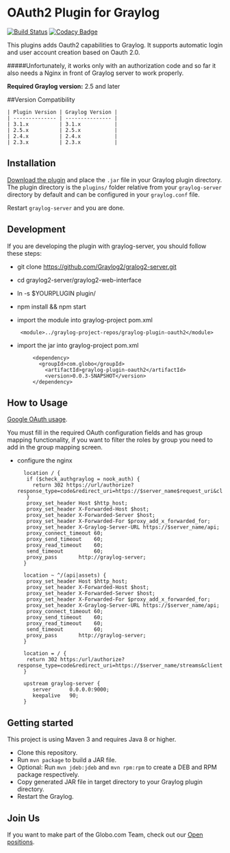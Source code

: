 # OAuth2 Plugin for Graylog

[![Build Status](https://travis-ci.org/globocom/graylog-plugin-oauth2.svg?branch=master)](https://travis-ci.org/globocom/graylog-plugin-oauth2) [![Codacy Badge](https://api.codacy.com/project/badge/Grade/cb9d46aefdbb40a7a026b9156ab8db21)](https://www.codacy.com/app/igorcavalcante/graylog-plugin-oauth2?utm_source=github.com&amp;utm_medium=referral&amp;utm_content=globocom/graylog-plugin-oauth2&amp;utm_campaign=Badge_Grade)

This plugins adds Oauth2 capabilities to Graylog. It supports automatic login and user account creation based on Oauth 2.0. 

#####Unfortunately, it works only with an authorization code and so far it also needs a Nginx in front of Graylog server to work properly.

**Required Graylog version:** 2.5 and later

##Version Compatibility

    | Plugin Version | Graylog Version |
    | -------------- | --------------- |
    | 3.1.x          | 3.1.x           |
    | 2.5.x          | 2.5.x           |
    | 2.4.x          | 2.4.x           |
    | 2.3.x          | 2.3.x           |

## Installation

[Download the plugin](https://github.com/globocom/graylog-plugin-oauth2/releases)
and place the `.jar` file in your Graylog plugin directory. The plugin directory
is the `plugins/` folder relative from your `graylog-server` directory by default
and can be configured in your `graylog.conf` file.

Restart `graylog-server` and you are done.

## Development

If you are developing the plugin with graylog-server, you should follow these steps:

  * git clone https://github.com/Graylog2/gralog2-server.git
  * cd graylog2-server/graylog2-web-interface
  * ln -s $YOURPLUGIN plugin/
  * npm install && npm start


* import the module into graylog-project pom.xml

       <module>../graylog-project-repos/graylog-plugin-oauth2</module>

* import the jar into graylog-project pom.xml

           <dependency>
             <groupId>com.globo</groupId>
               <artifactId>graylog-plugin-oauth2</artifactId>
               <version>0.0.3-SNAPSHOT</version>
           </dependency>

## How to Usage

[Google OAuth usage](https://github.com/globocom/graylog-plugin-oauth2/wiki/How-use-Google-OAuth-with-plugin).

You must fill in the required OAuth configuration fields and has group mapping functionality, if you want to filter the roles by group you need to add in the group mapping screen.

* configure the nginx

        location / {
         if ($check_authgraylog = nook_auth) {
           return 302 https://url/authorize?response_type=code&redirect_uri=https://$server_name$request_uri&client_id=define;
         }
         proxy_set_header Host $http_host;
         proxy_set_header X-Forwarded-Host $host;
         proxy_set_header X-Forwarded-Server $host;
         proxy_set_header X-Forwarded-For $proxy_add_x_forwarded_for;
         proxy_set_header X-Graylog-Server-URL https://$server_name/api;
         proxy_connect_timeout 60;
         proxy_send_timeout    60;
         proxy_read_timeout    60;
         send_timeout          60;
         proxy_pass       http://graylog-server;
        }
        
        location ~ ^/(api|assets) {
         proxy_set_header Host $http_host;
         proxy_set_header X-Forwarded-Host $host;
         proxy_set_header X-Forwarded-Server $host;
         proxy_set_header X-Forwarded-For $proxy_add_x_forwarded_for;
         proxy_set_header X-Graylog-Server-URL https://$server_name/api;
         proxy_connect_timeout 60;
         proxy_send_timeout    60;
         proxy_read_timeout    60;
         send_timeout          60;
         proxy_pass       http://graylog-server;
        }
        
        location = / {
         return 302 https:/url/authorize?response_type=code&redirect_uri=https://$server_name/streams&client_id=define;
        }
        
        upstream graylog-server {
           server      0.0.0.0:9000;
           keepalive   90;
        }


## Getting started

This project is using Maven 3 and requires Java 8 or higher.

  * Clone this repository.
  * Run `mvn package` to build a JAR file.
  * Optional: Run `mvn jdeb:jdeb` and `mvn rpm:rpm` to create a DEB and RPM package respectively.
  * Copy generated JAR file in target directory to your Graylog plugin directory.
  * Restart the Graylog.

## Join Us

If you want to make part of the Globo.com Team, check out our [Open positions](https://talentos.globo.com/#/oportunidades).
